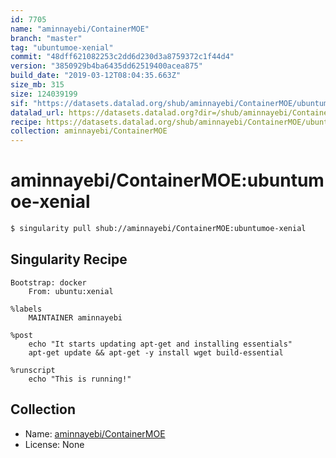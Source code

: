 ```yaml
---
id: 7705
name: "aminnayebi/ContainerMOE"
branch: "master"
tag: "ubuntumoe-xenial"
commit: "48dff621082253c2dd6d230d3a8759372c1f44d4"
version: "3850929b4ba6435dd62519400acea875"
build_date: "2019-03-12T08:04:35.663Z"
size_mb: 315
size: 124039199
sif: "https://datasets.datalad.org/shub/aminnayebi/ContainerMOE/ubuntumoe-xenial/2019-03-12-48dff621-3850929b/3850929b4ba6435dd62519400acea875.simg"
datalad_url: https://datasets.datalad.org?dir=/shub/aminnayebi/ContainerMOE/ubuntumoe-xenial/2019-03-12-48dff621-3850929b/
recipe: https://datasets.datalad.org/shub/aminnayebi/ContainerMOE/ubuntumoe-xenial/2019-03-12-48dff621-3850929b/Singularity
collection: aminnayebi/ContainerMOE
---
```


# aminnayebi/ContainerMOE:ubuntumoe-xenial

```bash
$ singularity pull shub://aminnayebi/ContainerMOE:ubuntumoe-xenial
```

## Singularity Recipe

```singularity
Bootstrap: docker
	From: ubuntu:xenial

%labels
	MAINTAINER aminnayebi

%post
	echo "It starts updating apt-get and installing essentials"
	apt-get update && apt-get -y install wget build-essential

%runscript
	echo "This is running!"
```

## Collection

 - Name: [aminnayebi/ContainerMOE](https://github.com/aminnayebi/ContainerMOE)
 - License: None

